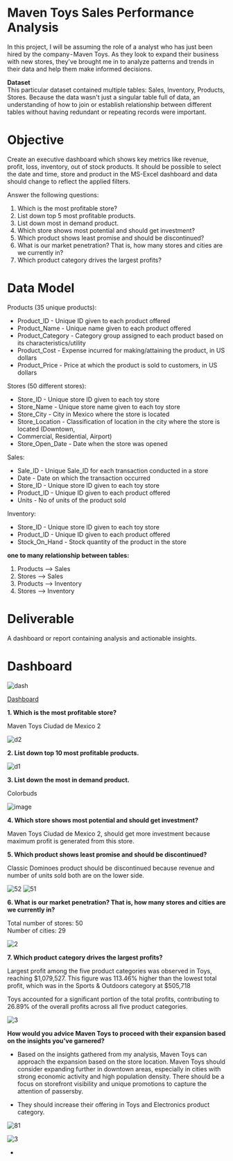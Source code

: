 # Maven Toys Sales Performance Analysis
In this project, I will be assuming the role of a analyst who has just been hired by the company - Maven Toys. As they look to expand their business with new stores, they've brought me in to analyze patterns and trends in their data and help them make informed decisions.

**Dataset**<br/>
This particular dataset contained multiple tables: Sales, Inventory, Products, Stores. Because the data wasn't just a singular table full of data, an understanding of how to join or establish relationship between different tables without having redundant or repeating records were important.

# Objective
Create an executive dashboard which shows key metrics like revenue, profit, loss, inventory, out of stock products. It should be possible to select the date and time, store and product in the MS-Excel dashboard and data should change to reflect the applied  filters.

Answer the following questions:
1. Which is the most profitable store?
2. List down top 5 most profitable products.
3. List down most in demand product.
4. Which store shows most potential and should get investment?
5. Which product shows least promise and should be discontinued?
6. What is our market penetration? That is, how many stores and cities are we currently in? 
7. Which product category drives the largest profits?

# Data Model
Products (35 unique products):
- Product_ID - Unique ID given to each product offered
- Product_Name - Unique name given to each product offered
- Product_Category - Category group assigned to each product based on its characteristics/utility
- Product_Cost - Expense incurred for making/attaining the product, in US dollars
- Product_Price - Price at which the product is sold to customers, in US dollars

Stores (50 different stores):
- Store_ID - Unique store ID given to each toy store
- Store_Name - Unique store name given to each toy store
- Store_City - City in Mexico where the store is located
- Store_Location - Classification of location in the city where the store is located (Downtown,
- Commercial, Residential, Airport)
- Store_Open_Date - Date when the store was opened

Sales:
- Sale_ID - Unique Sale_ID for each transaction conducted in a store
- Date - Date on which the transaction occurred
- Store_ID - Unique store ID given to each toy store
- Product_ID - Unique ID given to each product offered
- Units - No of units of the product sold

Inventory:
- Store_ID - Unique store ID given to each toy store
- Product_ID - Unique ID given to each product offered
- Stock_On_Hand - Stock quantity of the product in the store

**one to many relationship between tables:**
1. Products --> Sales
2. Stores --> Sales
3. Products --> Inventory
4. Stores --> Inventory

# Deliverable
A dashboard or report containing analysis and actionable insights.

# Dashboard 

![dash](https://github.com/shas87/excelProject/assets/139848347/cbd012b1-9850-401e-8fb6-3e72c37c9752)

[Dashboard](https://drive.google.com/drive/folders/1aMsxzQNsM-9YcWLoz2ZbOMelMGfwLBcT?usp=sharing)

**1. Which is the most profitable store?** <br/>

Maven Toys Ciudad de Mexico 2

![d2](https://github.com/shas87/excelProject/assets/139848347/57b337b0-0ea2-4567-a41f-f2d75a52e640)

**2. List down top 10 most profitable products.**

![d1](https://github.com/shas87/excelProject/assets/139848347/c67857cd-564c-4df9-a9a9-2dfe700048ec)

**3. List down the most in demand product.** <br/>

Colorbuds

![image](https://github.com/shas87/excelProject/assets/139848347/6598ed26-8ba9-4e76-87dd-9fbcff683d22)

**4. Which store shows most potential and should get investment?** <br/>

Maven Toys Ciudad de Mexico 2, should get more investment because maximum profit is generated from this store.

**5. Which product shows least promise and should be discontinued?** <br/>

Classic Dominoes product should be discontinued because revenue and number of units sold both are on the lower side.

![52](https://github.com/shas87/excelProject/assets/139848347/e906aee2-df33-46f9-a3de-33ad172d874b)  ![51](https://github.com/shas87/excelProject/assets/139848347/5aa2f2f9-c529-4fd7-a981-657fea8c0e6f)

**6. What is our market penetration? That is, how many stores and cities are we currently in?** <br/>

Total number of stores: 50 <br/>
Number of cities: 29 <br/>

![2](https://github.com/user-attachments/assets/904b8aa4-cdf3-4ac9-84c3-2c10f277ccd6)

**7. Which product category drives the largest profits?** <br/>

Largest profit among the five product categories was observed in Toys, reaching $1,079,527. This figure was 113.46% higher than the lowest total profit, which was in the Sports & Outdoors category at $505,718<br/>

Toys accounted for a significant portion of the total profits, contributing to 26.89% of the overall profits across all five product categories.

![3](https://github.com/user-attachments/assets/1263b2d3-b9cf-4628-bb1d-c80730c05eb1)

**How would you advice Maven Toys to proceed with their expansion based on the insights you've garnered?** <br/>

- Based on the insights gathered from my analysis, Maven Toys can approach the expansion based on the store location. Maven Toys should consider expanding further in downtown areas, especially in cities with strong economic activity and high population density. There should be a focus on storefront visibility and unique promotions to capture the attention of passersby.



- They should increase their offering in Toys and Electronics product category.

![81](https://github.com/user-attachments/assets/d8586f0b-4ab8-4c8e-b4c1-58091c8d2edb)

![3](https://github.com/user-attachments/assets/94f10e39-be96-470a-a7ea-718a752ee397)

-   
